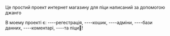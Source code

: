 Це простий проект интернет магазину для піци написаний за допомогою джанго

В моему проекті є:
----регестрація,
----кошик,
----адміни,
----бази данних,
----коментарі,
----та піци🍕!
